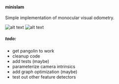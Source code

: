 #### minislam

Simple implementation of monocular visual odometry.

![alt text](https://github.com/markoelez/minislam/blob/master/example.png?raw=true)
![alt text](https://github.com/markoelez/minislam/blob/master/example2.png?raw=true)

##### todo:
- get pangolin to work
- cleanup code
- add tests (maybe)
- parameterize camera intrinsics
- add graph optimization (maybe)
- test out other feature detectors
